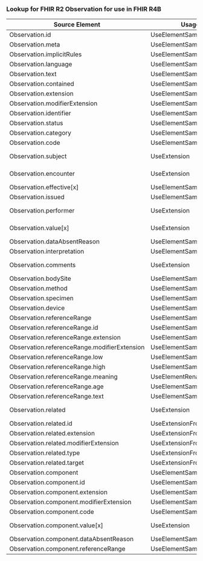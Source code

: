 ### Lookup for FHIR R2 Observation for use in FHIR R4B

| Source Element | Usage | Target |
| -------------- | ----- | ------ |
| Observation.id | UseElementSameName | Observation.id |
| Observation.meta | UseElementSameName | Observation.meta |
| Observation.implicitRules | UseElementSameName | Observation.implicitRules |
| Observation.language | UseElementSameName | Observation.language |
| Observation.text | UseElementSameName | Observation.text |
| Observation.contained | UseElementSameName | Observation.contained |
| Observation.extension | UseElementSameName | Observation.extension |
| Observation.modifierExtension | UseElementSameName | Observation.modifierExtension |
| Observation.identifier | UseElementSameName | Observation.identifier |
| Observation.status | UseElementSameName | Observation.status |
| Observation.category | UseElementSameName | Observation.category |
| Observation.code | UseElementSameName | Observation.code |
| Observation.subject | UseExtension | http://hl7.org/fhir/1.0/StructureDefinition/extension-Observation.subject |
| Observation.encounter | UseExtension | http://hl7.org/fhir/1.0/StructureDefinition/extension-Observation.encounter |
| Observation.effective[x] | UseElementSameName | Observation.effective[x] |
| Observation.issued | UseElementSameName | Observation.issued |
| Observation.performer | UseExtension | http://hl7.org/fhir/1.0/StructureDefinition/extension-Observation.performer |
| Observation.value[x] | UseExtension | http://hl7.org/fhir/1.0/StructureDefinition/extension-Observation.value |
| Observation.dataAbsentReason | UseElementSameName | Observation.dataAbsentReason |
| Observation.interpretation | UseElementSameName | Observation.interpretation |
| Observation.comments | UseExtension | http://hl7.org/fhir/1.0/StructureDefinition/extension-Observation.comments |
| Observation.bodySite | UseElementSameName | Observation.bodySite |
| Observation.method | UseElementSameName | Observation.method |
| Observation.specimen | UseElementSameName | Observation.specimen |
| Observation.device | UseElementSameName | Observation.device |
| Observation.referenceRange | UseElementSameName | Observation.referenceRange |
| Observation.referenceRange.id | UseElementSameName | Observation.referenceRange.id |
| Observation.referenceRange.extension | UseElementSameName | Observation.referenceRange.extension |
| Observation.referenceRange.modifierExtension | UseElementSameName | Observation.referenceRange.modifierExtension |
| Observation.referenceRange.low | UseElementSameName | Observation.referenceRange.low |
| Observation.referenceRange.high | UseElementSameName | Observation.referenceRange.high |
| Observation.referenceRange.meaning | UseElementRenamed | Observation.referenceRange.appliesTo |
| Observation.referenceRange.age | UseElementSameName | Observation.referenceRange.age |
| Observation.referenceRange.text | UseElementSameName | Observation.referenceRange.text |
| Observation.related | UseExtension | http://hl7.org/fhir/1.0/StructureDefinition/extension-Observation.related |
| Observation.related.id | UseExtensionFromAncestor | - |
| Observation.related.extension | UseExtensionFromAncestor | - |
| Observation.related.modifierExtension | UseExtensionFromAncestor | - |
| Observation.related.type | UseExtensionFromAncestor | - |
| Observation.related.target | UseExtensionFromAncestor | - |
| Observation.component | UseElementSameName | Observation.component |
| Observation.component.id | UseElementSameName | Observation.component.id |
| Observation.component.extension | UseElementSameName | Observation.component.extension |
| Observation.component.modifierExtension | UseElementSameName | Observation.component.modifierExtension |
| Observation.component.code | UseElementSameName | Observation.component.code |
| Observation.component.value[x] | UseExtension | http://hl7.org/fhir/1.0/StructureDefinition/extension-Observation.component.value |
| Observation.component.dataAbsentReason | UseElementSameName | Observation.component.dataAbsentReason |
| Observation.component.referenceRange | UseElementSameName | Observation.component.referenceRange |

